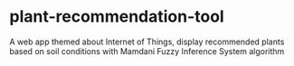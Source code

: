 # plant-recommendation-tool
A web app themed about Internet of Things, display recommended plants based on soil conditions with Mamdani Fuzzy Inference System algorithm
